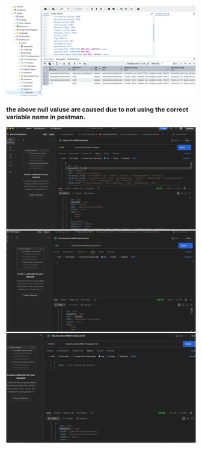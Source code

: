 ![alt text](./image1.png)

### the above null valuse are caused due to not using the correct variable name in postman.
![alt text](./image2.png)
![alt text](./image3.png)
![alt text](./image4.png)